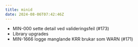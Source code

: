 ```yaml
---
title: minid
date: 2024-08-06T07:42:46Z
---
```

- MIN-000 sette detail ved valideringsfeil (#173)
- Library upgrades
- MIN-1666 logge manglande KRR brukar som WARN (#171)

